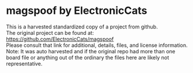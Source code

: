 
# magspoof by ElectronicCats  
This is a harvested standardized copy of a project from github.  
The original project can be found at:  
https://github.com/ElectronicCats/magspoof  
Please consult that link for additional, details, files, and license information.  
Note: It was auto harvested and if the original repo had more than one board file or anything out of the ordinary the files here are likely not representative.  
    